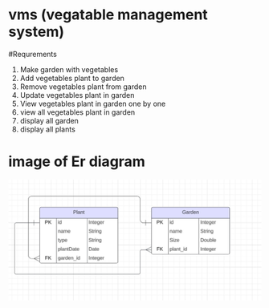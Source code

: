 # vms (vegatable management system)

#Requrements
1.  Make garden with vegetables
2.  Add vegetables plant to garden
3.  Remove vegetables plant from garden
4.  Update vegetables plant in garden
5.  View vegetables plant in garden one by one
6.  view all vegetables plant in garden
7.  display all garden 
8.  display all plants

# image of Er diagram

![ER Diagram](img.jpg)
